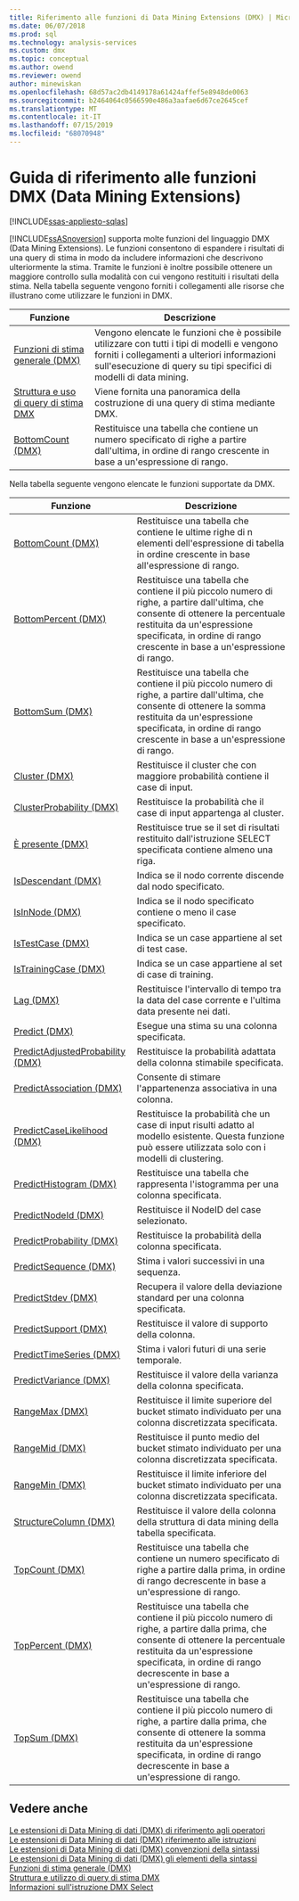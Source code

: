 ```yaml
---
title: Riferimento alle funzioni di Data Mining Extensions (DMX) | Microsoft Docs
ms.date: 06/07/2018
ms.prod: sql
ms.technology: analysis-services
ms.custom: dmx
ms.topic: conceptual
ms.author: owend
ms.reviewer: owend
author: minewiskan
ms.openlocfilehash: 68d57ac2db4149178a61424affef5e8948de0063
ms.sourcegitcommit: b2464064c0566590e486a3aafae6d67ce2645cef
ms.translationtype: MT
ms.contentlocale: it-IT
ms.lasthandoff: 07/15/2019
ms.locfileid: "68070948"
---
```

# <a name="data-mining-extensions-dmx-function-reference"></a>Guida di riferimento alle funzioni DMX (Data Mining Extensions)
[!INCLUDE[ssas-appliesto-sqlas](../includes/ssas-appliesto-sqlas.md)]

  [!INCLUDE[ssASnoversion](../includes/ssasnoversion-md.md)] supporta molte funzioni del linguaggio DMX (Data Mining Extensions). Le funzioni consentono di espandere i risultati di una query di stima in modo da includere informazioni che descrivono ulteriormente la stima. Tramite le funzioni è inoltre possibile ottenere un maggiore controllo sulla modalità con cui vengono restituiti i risultati della stima. Nella tabella seguente vengono forniti i collegamenti alle risorse che illustrano come utilizzare le funzioni in DMX.  
  
|Funzione|Descrizione|  
|--------------|-----------------|  
|[Funzioni di stima generale &#40;DMX&#41;](../dmx/general-prediction-functions-dmx.md)|Vengono elencate le funzioni che è possibile utilizzare con tutti i tipi di modelli e vengono forniti i collegamenti a ulteriori informazioni sull'esecuzione di query su tipi specifici di modelli di data mining.|  
|[Struttura e uso di query di stima DMX](../dmx/structure-and-usage-of-dmx-prediction-queries.md)|Viene fornita una panoramica della costruzione di una query di stima mediante DMX.|  
|[BottomCount &#40;DMX&#41;](../dmx/bottomcount-dmx.md)|Restituisce una tabella che contiene un numero specificato di righe a partire dall'ultima, in ordine di rango crescente in base a un'espressione di rango.|  
  
 Nella tabella seguente vengono elencate le funzioni supportate da DMX.  
  
|Funzione|Descrizione|  
|--------------|-----------------|  
|[BottomCount &#40;DMX&#41;](../dmx/bottomcount-dmx.md)|Restituisce una tabella che contiene le ultime righe di n elementi dell'espressione di tabella in ordine crescente in base all'espressione di rango.|  
|[BottomPercent &#40;DMX&#41;](../dmx/bottompercent-dmx.md)|Restituisce una tabella che contiene il più piccolo numero di righe, a partire dall'ultima, che consente di ottenere la percentuale restituita da un'espressione specificata, in ordine di rango crescente in base a un'espressione di rango.|  
|[BottomSum &#40;DMX&#41;](../dmx/bottomsum-dmx.md)|Restituisce una tabella che contiene il più piccolo numero di righe, a partire dall'ultima, che consente di ottenere la somma restituita da un'espressione specificata, in ordine di rango crescente in base a un'espressione di rango.|  
|[Cluster &#40;DMX&#41;](../dmx/cluster-dmx.md)|Restituisce il cluster che con maggiore probabilità contiene il case di input.|  
|[ClusterProbability &#40;DMX&#41;](../dmx/clusterprobability-dmx.md)|Restituisce la probabilità che il case di input appartenga al cluster.|  
|[È presente &#40;DMX&#41;](../dmx/exists-dmx.md)|Restituisce true se il set di risultati restituito dall'istruzione SELECT specificata contiene almeno una riga.|  
|[IsDescendant &#40;DMX&#41;](../dmx/isdescendant-dmx.md)|Indica se il nodo corrente discende dal nodo specificato.|  
|[IsInNode &#40;DMX&#41;](../dmx/isinnode-dmx.md)|Indica se il nodo specificato contiene o meno il case specificato.|  
|[IsTestCase &#40;DMX&#41;](../dmx/istestcase-dmx.md)|Indica se un case appartiene al set di test case.|  
|[IsTrainingCase &#40;DMX&#41;](../dmx/istrainingcase-dmx.md)|Indica se un case appartiene al set di case di training.|  
|[Lag &#40;DMX&#41;](../dmx/lag-dmx.md)|Restituisce l'intervallo di tempo tra la data del case corrente e l'ultima data presente nei dati.|  
|[Predict &#40;DMX&#41;](../dmx/predict-dmx.md)|Esegue una stima su una colonna specificata.|  
|[PredictAdjustedProbability &#40;DMX&#41;](../dmx/predictadjustedprobability-dmx.md)|Restituisce la probabilità adattata della colonna stimabile specificata.|  
|[PredictAssociation &#40;DMX&#41;](../dmx/predictassociation-dmx.md)|Consente di stimare l'appartenenza associativa in una colonna.|  
|[PredictCaseLikelihood &#40;DMX&#41;](../dmx/predictcaselikelihood-dmx.md)|Restituisce la probabilità che un case di input risulti adatto al modello esistente. Questa funzione può essere utilizzata solo con i modelli di clustering.|  
|[PredictHistogram &#40;DMX&#41;](../dmx/predicthistogram-dmx.md)|Restituisce una tabella che rappresenta l'istogramma per una colonna specificata.|  
|[PredictNodeId &#40;DMX&#41;](../dmx/predictnodeid-dmx.md)|Restituisce il NodeID del case selezionato.|  
|[PredictProbability &#40;DMX&#41;](../dmx/predictprobability-dmx.md)|Restituisce la probabilità della colonna specificata.|  
|[PredictSequence &#40;DMX&#41;](../dmx/predictsequence-dmx.md)|Stima i valori successivi in una sequenza.|  
|[PredictStdev &#40;DMX&#41;](../dmx/predictstdev-dmx.md)|Recupera il valore della deviazione standard per una colonna specificata.|  
|[PredictSupport &#40;DMX&#41;](../dmx/predictsupport-dmx.md)|Restituisce il valore di supporto della colonna.|  
|[PredictTimeSeries &#40;DMX&#41;](../dmx/predicttimeseries-dmx.md)|Stima i valori futuri di una serie temporale.|  
|[PredictVariance &#40;DMX&#41;](../dmx/predictvariance-dmx.md)|Restituisce il valore della varianza della colonna specificata.|  
|[RangeMax &#40;DMX&#41;](../dmx/rangemax-dmx.md)|Restituisce il limite superiore del bucket stimato individuato per una colonna discretizzata specificata.|  
|[RangeMid &#40;DMX&#41;](../dmx/rangemid-dmx.md)|Restituisce il punto medio del bucket stimato individuato per una colonna discretizzata specificata.|  
|[RangeMin &#40;DMX&#41;](../dmx/rangemin-dmx.md)|Restituisce il limite inferiore del bucket stimato individuato per una colonna discretizzata specificata.|  
|[StructureColumn &#40;DMX&#41;](../dmx/structurecolumn-dmx.md)|Restituisce il valore della colonna della struttura di data mining della tabella specificata.|  
|[TopCount &#40;DMX&#41;](../dmx/topcount-dmx.md)|Restituisce una tabella che contiene un numero specificato di righe a partire dalla prima, in ordine di rango decrescente in base a un'espressione di rango.|  
|[TopPercent &#40;DMX&#41;](../dmx/toppercent-dmx.md)|Restituisce una tabella che contiene il più piccolo numero di righe, a partire dalla prima, che consente di ottenere la percentuale restituita da un'espressione specificata, in ordine di rango decrescente in base a un'espressione di rango.|  
|[TopSum &#40;DMX&#41;](../dmx/topsum-dmx.md)|Restituisce una tabella che contiene il più piccolo numero di righe, a partire dalla prima, che consente di ottenere la somma restituita da un'espressione specificata, in ordine di rango decrescente in base a un'espressione di rango.|  
  
## <a name="see-also"></a>Vedere anche  
 [Le estensioni di Data Mining di dati &#40;DMX&#41; di riferimento agli operatori](../dmx/data-mining-extensions-dmx-operator-reference.md)   
 [Le estensioni di Data Mining di dati &#40;DMX&#41; riferimento alle istruzioni](../dmx/data-mining-extensions-dmx-statements.md)   
 [Le estensioni di Data Mining di dati &#40;DMX&#41; convenzioni della sintassi](../dmx/data-mining-extensions-dmx-syntax-conventions.md)   
 [Le estensioni di Data Mining di dati &#40;DMX&#41; gli elementi della sintassi](../dmx/data-mining-extensions-dmx-syntax-elements.md)   
 [Funzioni di stima generale &#40;DMX&#41;](../dmx/general-prediction-functions-dmx.md)   
 [Struttura e utilizzo di query di stima DMX](../dmx/structure-and-usage-of-dmx-prediction-queries.md)   
 [Informazioni sull'istruzione DMX Select](../dmx/understanding-the-dmx-select-statement.md)  
  
  
